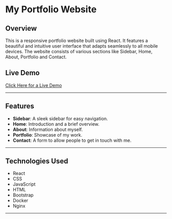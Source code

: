 # My Portfolio Website

## Overview
This is a responsive portfolio website built using React. It features a beautiful and intuitive user interface that adapts seamlessly to all mobile devices. The website consists of various sections like Sidebar, Home, About, Portfolio and Contact.

## Live Demo
[Click Here for a Live Demo](#)

---

## Features
- **Sidebar**: A sleek sidebar for easy navigation.
- **Home**: Introduction and a brief overview.
- **About**: Information about myself.
- **Portfolio**: Showcase of my work.
- **Contact**: A form to allow people to get in touch with me.

---

## Technologies Used
- React
- CSS
- JavaScript
- HTML
- Bootstrap
- Docker
- Nginx

---




